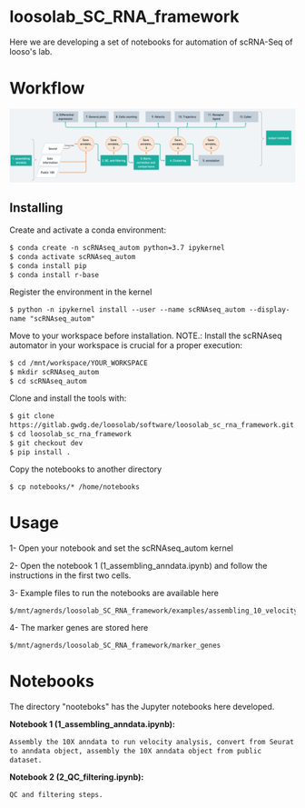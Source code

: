 # loosolab_SC_RNA_framework

Here we are developing a set of notebooks for automation of scRNA-Seq of looso's lab.

# Workflow

![](image/scRNAseq.png)

## Installing

Create and activate a conda environment:
```
$ conda create -n scRNAseq_autom python=3.7 ipykernel
$ conda activate scRNAseq_autom
$ conda install pip
$ conda install r-base
```
Register the environment in the kernel
```
$ python -n ipykernel install --user --name scRNAseq_autom --display-name "scRNAseq_autom"
```
Move to your workspace before installation. NOTE.: Install the scRNAseq automator in your workspace is crucial for a proper execution:
```
$ cd /mnt/workspace/YOUR_WORKSPACE
$ mkdir scRNAseq_autom
$ cd scRNAseq_autom
```
Clone and install the tools with:
```
$ git clone https://gitlab.gwdg.de/loosolab/software/loosolab_sc_rna_framework.git
$ cd loosolab_sc_rna_framework
$ git checkout dev
$ pip install .
```
Copy the notebooks to another directory
```
$ cp notebooks/* /home/notebooks 
```

# Usage
1- Open your notebook and set the scRNAseq_autom kernel

2- Open the notebook 1 (1_assembling_anndata.ipynb) and follow the instructions in the first two cells.

3- Example files to run the notebooks are available here
```
$/mnt/agnerds/loosolab_SC_RNA_framework/examples/assembling_10_velocity
```

4- The marker genes are stored here
```
$/mnt/agnerds/loosolab_SC_RNA_framework/marker_genes
```

# Notebooks
The directory "nooteboks" has the Jupyter notebooks here developed.

**Notebook 1 (1_assembling_anndata.ipynb):**

	Assembly the 10X anndata to run velocity analysis, convert from Seurat to anndata object, assembly the 10X anndata object from public dataset.

**Notebook 2 (2_QC_filtering.ipynb):**

	QC and filtering steps.
